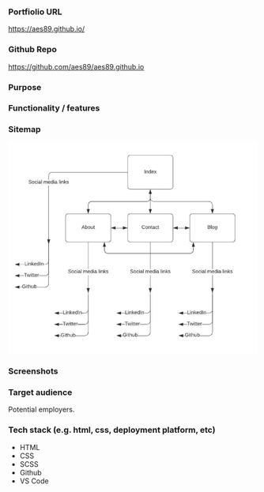 
### Portfiolio URL
https://aes89.github.io/

### Github Repo
https://github.com/aes89/aes89.github.io

### Purpose


### Functionality / features


### Sitemap
![](/docs/sitemap.jpeg)

### Screenshots


### Target audience
Potential employers.

### Tech stack (e.g. html, css, deployment platform, etc)
- HTML
- CSS
- SCSS
- Github
- VS Code
